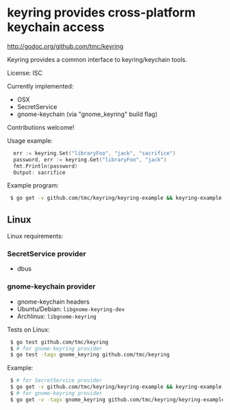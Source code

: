 # keyring provides cross-platform keychain access

http://godoc.org/github.com/tmc/keyring

Keyring provides a common interface to keyring/keychain tools.

License: ISC

Currently implemented:
- OSX
- SecretService
- gnome-keychain (via "gnome_keyring" build flag)

Contributions welcome!

Usage example:

```go
  err := keyring.Set("libraryFoo", "jack", "sacrifice")
  password, err := keyring.Get("libraryFoo", "jack")
  fmt.Println(password)
  Output: sacrifice
```

Example program:
```sh
 $ go get -v github.com/tmc/keyring/keyring-example && keyring-example
```


## Linux

Linux requirements:

### SecretService provider

- dbus

### gnome-keychain provider

- gnome-keychain headers
- Ubuntu/Debian: `libgnome-keyring-dev`
- Archlinux: `libgnome-keyring`

Tests on Linux:
```sh
 $ go test github.com/tmc/keyring
 $ # for gnome-keyring provider
 $ go test -tags gnome_keyring github.com/tmc/keyring
```

Example:
```sh
 $ # for SecretService provider
 $ go get -v github.com/tmc/keyring/keyring-example && keyring-example
 $ # for gnome-keyring provider
 $ go get -v -tags gnome_keyring github.com/tmc/keyring/keyring-example && keyring-example
```


